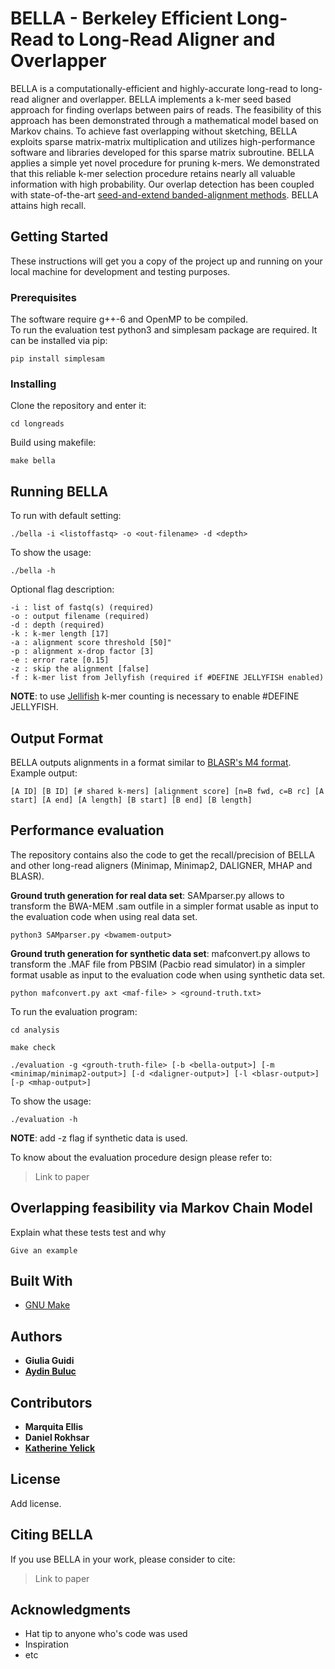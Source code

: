 # BELLA - Berkeley Efficient Long-Read to Long-Read Aligner and Overlapper

BELLA is a computationally-efficient and highly-accurate long-read to long-read aligner and overlapper. BELLA implements a k-mer seed based approach for finding overlaps between pairs of reads. The feasibility of this approach has been demonstrated through a mathematical model based on Markov chains. To achieve fast overlapping without sketching, BELLA exploits sparse matrix-matrix multiplication and utilizes high-performance software and libraries developed for this sparse matrix subroutine.
BELLA applies a simple yet novel procedure for pruning k-mers. We demonstrated that this reliable k-mer selection procedure retains nearly all valuable information with high probability. Our overlap detection has been coupled with state-of-the-art [seed-and-extend banded-alignment methods](https://github.com/seqan/seqan). BELLA attains high recall.

## Getting Started

These instructions will get you a copy of the project up and running on your local machine for development and testing purposes.

### Prerequisites

The software require g++-6 and OpenMP to be compiled.  
To run the evaluation test python3 and simplesam package are required. It can be installed via pip: 
```
pip install simplesam
```

### Installing

Clone the repository and enter it:

```
cd longreads
```
Build using makefile:

```
make bella
```

## Running BELLA

To run with default setting:
```
./bella -i <listoffastq> -o <out-filename> -d <depth>
```

To show the usage:
```
./bella -h
```

Optional flag description: 
```
-i : list of fastq(s) (required)
-o : output filename (required)
-d : depth (required)
-k : k-mer length [17]
-a : alignment score threshold [50]"
-p : alignment x-drop factor [3]
-e : error rate [0.15]
-z : skip the alignment [false]
-f : k-mer list from Jellyfish (required if #DEFINE JELLYFISH enabled)
```
**NOTE**: to use [Jellifish](http://www.cbcb.umd.edu/software/jellyfish/) k-mer counting is necessary to enable #DEFINE JELLYFISH.

## Output Format

BELLA outputs alignments in a format similar to [BLASR's M4 format](https://github.com/PacificBiosciences/blasr/wiki/Blasr-Output-Format). Example output:

```
[A ID] [B ID] [# shared k-mers] [alignment score] [n=B fwd, c=B rc] [A start] [A end] [A length] [B start] [B end] [B length]
```

## Performance evaluation

The repository contains also the code to get the recall/precision of BELLA and other long-read aligners (Minimap, Minimap2, DALIGNER, MHAP and BLASR).

**Ground truth generation for real data set**: SAMparser.py allows to transform the BWA-MEM .sam outfile in a simpler format usable as input to the evaluation code when using real data set. 

```
python3 SAMparser.py <bwamem-output>
```

**Ground truth generation for synthetic data set**: mafconvert.py allows to transform the .MAF file from PBSIM (Pacbio read simulator) in a simpler format usable as input to the evaluation code when using synthetic data set.

```
python mafconvert.py axt <maf-file> > <ground-truth.txt>
```

To run the evaluation program:
```
cd analysis
```
```
make check
```
```
./evaluation -g <grouth-truth-file> [-b <bella-output>] [-m <minimap/minimap2-output>] [-d <daligner-output>] [-l <blasr-output>] [-p <mhap-output>]
```

To show the usage:
```
./evaluation -h
```
**NOTE**: add -z flag if synthetic data is used.  

To know about the evaluation procedure design please refer to:

> Link to paper

## Overlapping feasibility via Markov Chain Model

Explain what these tests test and why

```
Give an example
```

## Built With

* [GNU Make](https://www.gnu.org/software/make/)

## Authors

* **Giulia Guidi**
* [**Aydin Buluc**](https://people.eecs.berkeley.edu/~aydin/)

## Contributors

* **Marquita Ellis**
* **Daniel Rokhsar**
* [**Katherine Yelick**](https://people.eecs.berkeley.edu/~yelick/?_ga=2.137275831.646808918.1523950603-1375276454.1515506755)

## License

Add license.

## Citing BELLA

If you use BELLA in your work, please consider to cite:

> Link to paper

## Acknowledgments

* Hat tip to anyone who's code was used
* Inspiration
* etc
